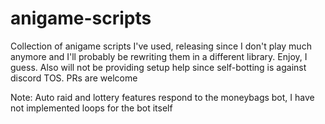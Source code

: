 # anigame-scripts

Collection of anigame scripts I've used, releasing since I don't play much anymore and I'll probably be rewriting them in a different library. Enjoy, I guess. Also will not be providing setup help since self-botting is against discord TOS. PRs are welcome

Note: Auto raid and lottery features respond to the moneybags bot, I have not implemented loops for the bot itself
